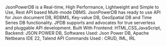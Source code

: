 JsonPowerDB is a Real-time, High Performance, Lightweight and Simple to Use, Rest API based Multi-mode DBMS. 
JsonPowerDB has ready to use API for Json document DB, RDBMS, Key-value DB, GeoSpatial DB and Time Series DB functionality. 
JPDB supports and advocates for true serverless and pluggable API development.
Built With Frontend: HTML,CSS,JavaScript, Backend: JSON POWER DB, Softwares Used: Json Power DB, Apache Netbeans IDE 22, Talend API
Commands Used : CRUD, IML, IRL
